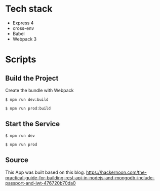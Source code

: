 

# Tech stack

- Express 4
- cross-env
- Babel
- Webpack 3


# Scripts

## Build the Project
Create the bundle with Webpack

    $ npm run dev:build

    $ npm run prod:build

## Start the Service

    $ npm run dev

    $ npm run prod

## Source
   This App was built based on this blog.
   https://hackernoon.com/the-practical-guide-for-building-rest-api-in-nodejs-and-mongodb-include-passport-and-jwt-476720b70da0
